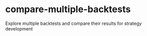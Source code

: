 # compare-multiple-backtests
Explore multiple backtests and compare their results for strategy development
